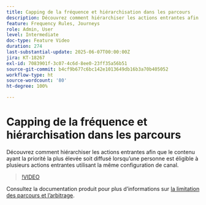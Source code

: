 ```yaml
---
title: Capping de la fréquence et hiérarchisation dans les parcours
description: Découvrez comment hiérarchiser les actions entrantes afin que le contenu ayant la priorité la plus élevée soit diffusé lorsqu’une personne est éligible à plusieurs actions entrantes utilisant la même configuration de canal.
feature: Frequency Rules, Journeys
role: Admin, User
level: Intermediate
doc-type: Feature Video
duration: 274
last-substantial-update: 2025-06-07T00:00:00Z
jira: KT-18267
exl-id: 7083901f-3c07-4c6d-8ee0-23ff35a56b51
source-git-commit: b4cf9b677c6bc142e1013649db16b3a70b405052
workflow-type: ht
source-wordcount: '80'
ht-degree: 100%

---
```


# Capping de la fréquence et hiérarchisation dans les parcours

Découvrez comment hiérarchiser les actions entrantes afin que le contenu ayant la priorité la plus élevée soit diffusé lorsqu’une personne est éligible à plusieurs actions entrantes utilisant la même configuration de canal.

>[!VIDEO](https://video.tv.adobe.com/v/3447615/?learn=on&enablevpops&captions=fre_fr)

Consultez la documentation produit pour plus d’informations sur [la limitation des parcours et l’arbitrage](https://experienceleague.adobe.com/fr/docs/journey-optimizer/using/conflict-prioritization/capping-rules/journey-capping).
